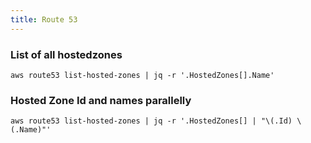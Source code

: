 ```yaml
---
title: Route 53
---
```


### List of all hostedzones 

```
aws route53 list-hosted-zones | jq -r '.HostedZones[].Name'
```

### Hosted Zone Id and names parallelly 

```
aws route53 list-hosted-zones | jq -r '.HostedZones[] | "\(.Id) \(.Name)"'
```

